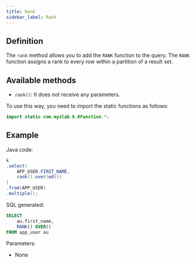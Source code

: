 ```yaml
---
title: Rank
sidebar_label: Rank
---
```


## Definition

The `rank` method allows you to add the `RANK` function to the query. The `RANK` function assigns a rank to every row within a partition of a result set.

## Available methods

- `rank()`: It does not receive any parameters.

To use this way, you need to import the static functions as follows:

```java
import static com.myzlab.k.KFunction.*;
```

## Example

Java code:

```java
k
.select(
    APP_USER.FIRST_NAME,
    rank().over(wd())
)
.from(APP_USER)
.multiple();
```

SQL generated:

```sql
SELECT
    au.first_name,
    RANK() OVER()
FROM app_user au
```

Parameters:

- None